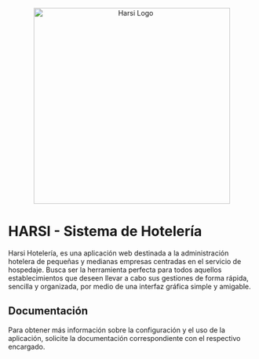 <p align="center"><a href="https://harsi.mx/" target="_blank"><img src="./public/images/harsi_logo.png" width="400" alt="Harsi Logo"></a></p>

# HARSI - Sistema de Hotelería

Harsi Hotelería, es una aplicación web destinada a la administración hotelera de pequeñas y medianas empresas centradas en el servicio de hospedaje. Busca ser la herramienta perfecta para todos aquellos establecimientos que deseen llevar a cabo sus gestiones de forma rápida, sencilla y organizada, por medio de una interfaz gráfica simple y amigable.

## Documentación

Para obtener más información sobre la configuración y el uso de la aplicación, solicite la documentación correspondiente con el respectivo encargado.
